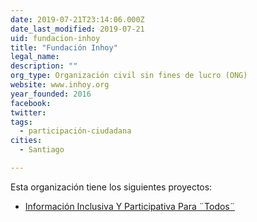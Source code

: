 ```yaml
---
date: 2019-07-21T23:14:06.000Z
date_last_modified: 2019-07-21
uid: fundacion-inhoy
title: "Fundación Inhoy"
legal_name: 
description: ""
org_type: Organización civil sin fines de lucro (ONG)
website: www.inhoy.org
year_founded: 2016
facebook: 
twitter: 
tags:
  - participación-ciudadana
cities: 
  - Santiago

---
```


Esta organización tiene los siguientes proyectos:

- [Información Inclusiva Y Participativa Para ¨Todos¨](/i/informacion-inclusiva-y-participativa-para-todos.html)
